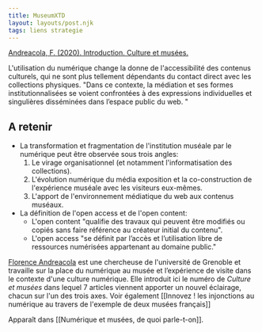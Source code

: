 ```yaml
---
title: MuseumXTD
layout: layouts/post.njk
tags: liens strategie
---
```


[Andreacola, F. (2020). Introduction. Culture et musées.](https://journals.openedition.org/culturemusees/4381)

L'utilisation du numérique change la donne de l'accessibilité des contenus culturels, qui ne sont plus tellement dépendants du contact direct avec les collections physiques. "Dans ce contexte, la médiation et ses formes institutionnalisées se voient confrontées à des expressions individuelles et singulières disséminées dans l’espace public du web. "

## A retenir
 - La transformation et fragmentation de l'institution muséale par le numérique peut être observée sous trois angles: 
	 1. Le virage organisationnel (et notamment l'informatisation des collections). 
	 2. L'évolution numérique du média exposition et la co-construction de l'expérience muséale avec les visiteurs eux-mêmes.
	 3. L'apport de l'environnement médiatique du web aux contenus muséaux. 
- La définition de l'open access et de l'open content: 
	- L'open content "qualifie des travaux qui peuvent être modifiés ou copiés sans faire référence au créateur initial du contenu".
	- L'open access "se définit par l’accès et l’utilisation libre de ressources numérisées appartenant au domaine public." 

[Florence Andreacola](http://andreacola.fr/) est une chercheuse de l'université de Grenoble et travaille sur la place du numérique au musée et l’expérience de visite dans le contexte d'une culture numérique. Elle introduit ici le numéro de *Culture et musées* dans lequel 7 articles viennent apporter un nouvel éclairage, chacun sur l'un des trois axes. 
Voir également [[Innovez ! les injonctions au numérique au travers de l'exemple de deux musées français]]

Apparaît dans [[Numérique et musées, de quoi parle-t-on]]. 
